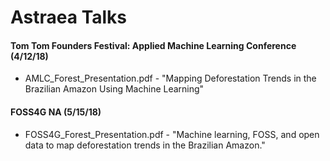 # Astraea Talks

#### Tom Tom Founders Festival: Applied Machine Learning Conference (4/12/18)

- AMLC_Forest_Presentation.pdf - "Mapping Deforestation Trends in the Brazilian Amazon Using Machine Learning"

#### FOSS4G NA (5/15/18)

- FOSS4G_Forest_Presentation.pdf - "Machine learning, FOSS, and open data to map deforestation trends in the Brazilian Amazon."
